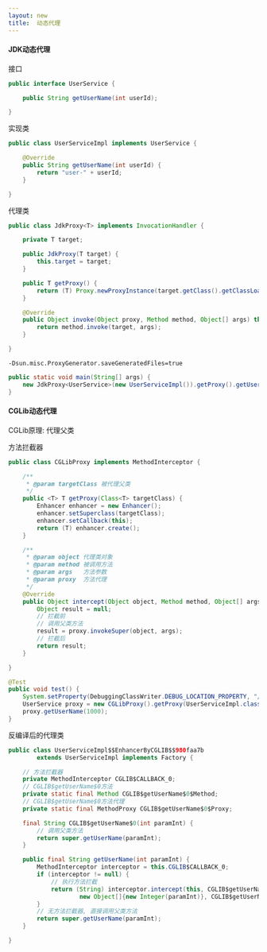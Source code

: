 ```yaml
---
layout: new
title:  动态代理
---
```


#### JDK动态代理

接口

```java
public interface UserService {

    public String getUserName(int userId);

}
```

实现类

```java
public class UserServiceImpl implements UserService {

    @Override
    public String getUserName(int userId) {
        return "user-" + userId;
    }

}
```

代理类

```java
public class JdkProxy<T> implements InvocationHandler {

    private T target;

    public JdkProxy(T target) {
        this.target = target;
    }

    public T getProxy() {
        return (T) Proxy.newProxyInstance(target.getClass().getClassLoader(), target.getClass().getInterfaces(), this);
    }

    @Override
    public Object invoke(Object proxy, Method method, Object[] args) throws Throwable {
        return method.invoke(target, args);
    }

}
```

```-Dsun.misc.ProxyGenerator.saveGeneratedFiles=true```

```java
public static void main(String[] args) {
    new JdkProxy<UserService>(new UserServiceImpl()).getProxy().getUserName(1000);
}
```

#### CGLib动态代理

CGLib原理: 代理父类

方法拦截器

```java
public class CGLibProxy implements MethodInterceptor {

    /**
     * @param targetClass 被代理父类
     */
    public <T> T getProxy(Class<T> targetClass) {
        Enhancer enhancer = new Enhancer();
        enhancer.setSuperclass(targetClass);
        enhancer.setCallback(this);
        return (T) enhancer.create();
    }

    /**
     * @param object 代理类对象
     * @param method 被调用方法
     * @param args   方法参数
     * @param proxy  方法代理
     */
    @Override
    public Object intercept(Object object, Method method, Object[] args, MethodProxy proxy) throws Throwable {
        Object result = null;
        // 拦截前
        // 调用父类方法
        result = proxy.invokeSuper(object, args);
        // 拦截后
        return result;
    }

}
```

```java
@Test
public void test() {
    System.setProperty(DebuggingClassWriter.DEBUG_LOCATION_PROPERTY, "/Users/txazo/test");
    UserService proxy = new CGLibProxy().getProxy(UserServiceImpl.class);
    proxy.getUserName(1000);
}
```

反编译后的代理类

```java
public class UserServiceImpl$$EnhancerByCGLIB$$980faa7b
        extends UserServiceImpl implements Factory {

    // 方法拦截器
    private MethodInterceptor CGLIB$CALLBACK_0;
    // CGLIB$getUserName$0方法
    private static final Method CGLIB$getUserName$0$Method;
    // CGLIB$getUserName$0方法代理
    private static final MethodProxy CGLIB$getUserName$0$Proxy;

    final String CGLIB$getUserName$0(int paramInt) {
        // 调用父类方法
        return super.getUserName(paramInt);
    }

    public final String getUserName(int paramInt) {
        MethodInterceptor interceptor = this.CGLIB$CALLBACK_0;
        if (interceptor != null) {
            // 执行方法拦截
            return (String) interceptor.intercept(this, CGLIB$getUserName$0$Method,
                    new Object[]{new Integer(paramInt)}, CGLIB$getUserName$0$Proxy);
        }
        // 无方法拦截器, 直接调用父类方法
        return super.getUserName(paramInt);
    }

}
```
